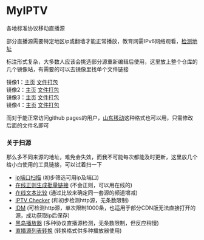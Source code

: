 # MyIPTV
各地标准协议移动直播源

部分直播源需要特定地区ip或翻墙才能正常播放，教育网需IPv6网络观看，[检测地址](https://wtfismyip.com/)

标注形式复杂，大多数人应该会挑选部分源重新编辑后使用，这里放上整个仓库的几个镜像站，有需要的可以去镜像里找单个文件链接

镜像1：[主页](https://hub.fastgit.org/SPX372928/MyIPTV)  [文件打包](https://hub.fastgit.org/SPX372928/MyIPTV/archive/master.zip)  
镜像2：[主页](https://github.wuyanzheshui.workers.dev/SPX372928/MyIPTV)  [文件打包](https://github.wuyanzheshui.workers.dev/SPX372928/MyIPTV/archive/master.zip)  
镜像3：[主页](https://github.bajins.com/SPX372928/MyIPTV)  [文件打包](https://github.bajins.com/SPX372928/MyIPTV/archive/master.zip)  
镜像4：[主页](https://github.rc1844.workers.dev/SPX372928/MyIPTV)  [文件打包](https://github.rc1844.workers.dev/SPX372928/MyIPTV/archive/master.zip) 

而对于能正常访问github pages的用户，[山东移动](https://spx372928.github.io/MyIPTV/%E5%B1%B1%E4%B8%9CSNM%E7%A7%BB%E5%8A%A8CDN%E7%89%88.txt)这种格式也可以用，只需修改后面的文件名即可  
### 关于扫源  
那么多不同来源的地址，难免会失效，而我不可能每次都能及时更新，这里放几个给小白使用的工具链接，可以试着扫一下  
- [ip端口扫描](https://www.52pojie.cn/forum.php?mod=viewthread&tid=510180) (初步筛选可用ip及端口)
- [在线正则生成批量链接](http://tools.jb51.net/aideddesign/ljscq) (不会正则，可以用在线的)
- [在线文本比较](http://wenbenbijiao.renrensousuo.com/) (通过比较来确定同一套源的频道增减)
- [IPTV Checker](http://www.downmsn.com/rjxz/23256.html) (和初步检测http源，无条数限制)
- [IDM](http://www.internetdownloadmanager.com/) (可检测http源，单次限制1000条，也适用于部分CDN版无法直接打开的源，成功获取ip后保存)
- [黑鸟播放器](https://guihet.com/blackbird-player.html) (多种协议直播源检测，无条数限制，但反应稍慢)
- [直播源列表转换](https://guihet.com/tvlive-telelist.html) (转换格式供多种播放器使用)
